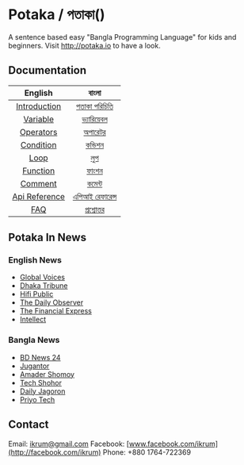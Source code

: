 # Potaka / পতাকা()
A sentence based easy "Bangla Programming Language" for kids and beginners. Visit http://potaka.io to have a look.

## Documentation

|    English    	|      বাংলা      	|
|:-------------:	|:--------------:	|
| [Introduction](docs/introduction_en.md)  	| [পতাকা পরিচিতি](docs/introduction.md) 	  |
| [Variable](docs/variable_en.md)          	| [ভ্যারিয়েবল](docs/variable.md)   	        |
| [Operators](docs/operators_en.md)   	     | [অপারেটর](docs/operators.md)           	|
| [Condition](docs/condition_en.md)        	| [কন্ডিশন](docs/condition.md)            	|
| [Loop](docs/loop_en.md)     	             | [লুপ](docs/loop.md)       	             |
| [Function](docs/function_en.md)          	| [ফাংশন](docs/function.md)              	|
| [Comment](docs/comment_en.md)         	   | [কমেন্ট](docs/comment.md)     	          |
| [Api Reference](docs/api_reference_en.md)| [এপিআই রেফারেন্স](docs/api_reference.md)|
| [FAQ](docs/faq_en.md)                    	| [প্রশ্নোত্তর](docs/faq.md)   	               |

## Potaka In News
### English News
  * [Global Voices](https://globalvoices.org/2016/08/30/theres-finally-a-programming-language-in-bengali-script-thanks-to-potaka/)
  * [Dhaka Tribune](http://www.dhakatribune.com/feature/tech/2016/08/20/bangla-programming-language-potaka-launched/)
  * [Hifi Public](http://hifipublic.com/2016/08/22/potaka-first-bangla-programming-language/)
  * [The Daily Observer](http://www.observerbd.com/details.php?id=30803)
  * [The Financial Express](http://www.thefinancialexpress-bd.com/2016/08/31/44160/POTAKA,-Bangla-programming-language-launched)
  * [Intellect](http://www.intellect.com.bd/details/515/potaka-the-first-bangla-programming-language)

### Bangla News
  * [BD News 24](http://bangla.bdnews24.com/tech/article1203516.bdnews)
  * [Jugantor](http://www.jugantor.com/online/it-world/2016/08/22/22889/বাংলায়-প্রোগ্রামিং-ভাষা-‘পতাকা’)
  * [Amader Shomoy](http://www.dainikamadershomoy.com/todays-paper/features/technology-time/32993/প্রোগ্রামিং-লিখি-বাংলা-ভাষায়)
  * [Tech Shohor](http://techshohor.com/news/66417)
  * [Daily Jagoron](http://dailyjagoran.com/scitech/bangla-programming-language-launched/)
  * [Priyo Tech](http://tech.priyo.com/news/2016/8/21/32938-%E0%A6%AC%E0%A6%BE%E0%A6%82%E0%A6%B2%E0%A6%BE-%E0%A6%AD%E0%A6%BE%E0%A6%B7%E0%A6%BE%E0%A7%9F-%E0%A6%AA%E0%A7%8D%E0%A6%B0%E0%A7%8B%E0%A6%97%E0%A7%8D%E0%A6%B0%E0%A6%BE%E0%A6%AE%E0%A6%BF%E0%A6%82-%E0%A6%95%E0%A6%B0%E0%A6%BE-%E0%A6%AF%E0%A6%BE%E0%A6%AC%E0%A7%87-%E0%A6%AA%E0%A6%A4%E0%A6%BE%E0%A6%95%E0%A6%BE%E0%A7%9F)

## Contact
Email: [ikrum@gmail.com](#)
Facebook: [www.facebook.com/ikrum](http://facebook.com/ikrum)
Phone: +880 1764-722369

